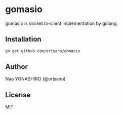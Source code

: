 # gomasio
gomasio is socket.io-client implementation by golang.

## Installation
```bash
go get github.com/orisano/gomasio
```

## Author
Nao YONASHIRO (@orisano)

## License
MIT
